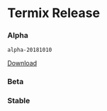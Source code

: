 # Termix Release

### Alpha
`alpha-20181010`

[Download](https://github.com/termix-io/release/releases/tag/alpha-20190704)
### Beta

### Stable
